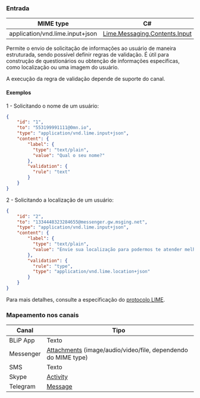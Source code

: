 ### Entrada
| MIME type                            | C#                                   |
|--------------------------------------|--------------------------------------|
| application/vnd.lime.input+json      | [Lime.Messaging.Contents.Input](https://github.com/takenet/lime-csharp/blob/master/src/Lime.Messaging/Contents/Input.cs) |

Permite o envio de solicitação de informações ao usuário de maneira estruturada, sendo possível definir regras de validação. É útil para construção de questionários ou obtenção de informações específicas, como localização ou uma imagem do usuário.

A execução da regra de validação depende de suporte do canal.

#### Exemplos
1 - Solicitando o nome de um usuário:
```json
{
    "id": "1",
    "to": "553199991111@0mn.io",
    "type": "application/vnd.lime.input+json",
    "content": {
        "label": {
          "type": "text/plain",
          "value": "Qual o seu nome?"
        },
        "validation": {
          "rule": "text"          
        }
    }
}
```

2 - Solicitando a localização de um usuário:
```json
{
    "id": "2",
    "to": "1334448323284655@messenger.gw.msging.net",
    "type": "application/vnd.lime.input+json",
    "content": {
        "label": {
          "type": "text/plain",
          "value": "Envie sua localização para podermos te atender melhor"
        },
        "validation": {
          "rule": "type",
          "type": "application/vnd.lime.location+json"
        }
    }
}
```

Para mais detalhes, consulte a especificação do [protocolo LIME](http://limeprotocol.org/content-types.html#input).

### Mapeamento nos canais

| Canal              | Tipo                    | 
|--------------------|-------------------------|
| BLiP App           | Texto                   |
| Messenger          | [Attachments](https://developers.facebook.com/docs/messenger-platform/send-api-reference/image-attachment) (image/audio/video/file, dependendo do MIME type)  |
| SMS                | Texto                   |
| Skype              | [Activity](https://docs.botframework.com/en-us/skype/chat/#sending-messages-1)|
| Telegram           | [Message](https://core.telegram.org/bots/api#message)|

